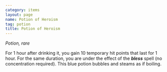 ```yaml
---
category: items
layout: page
name: Potion of Heroism 
tag: potion
title: Potion of Heroism 
---
```


_Potion, rare_ 

For 1 hour after drinking it, you gain 10 temporary hit points that last for 1 hour. For the same duration, you are under the effect of the **_bless_** spell (no concentration required). This blue potion bubbles and steams as if boiling. 
